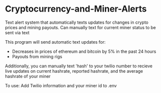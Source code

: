 # Cryptocurrency-and-Miner-Alerts
Text alert system that automatically texts updates for changes in crypto prices and mining payouts. Can manually text for current miner status to be sent via text

This program will send automatic text updates for:
- Decreases in prices of ethereum and bitcoin by 5% in the past 24 hours
- Payouts from mining rigs

Additionally, you can manually text 'hash' to your twilio number to recieve live updates on current hashrate, reported hashrate, and the average hashrate of your miner

To use: Add Twilio information and your miner id to .env 
